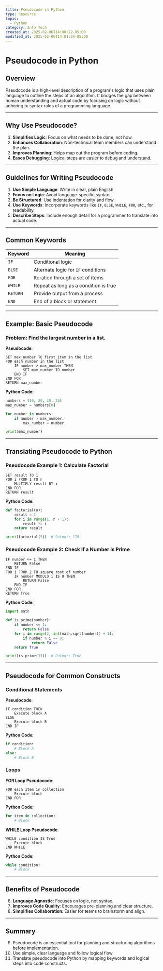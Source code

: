 ```yaml
---
title: Pseudocode in Python
type: Resource
topic:
  - Python
category: Info Tech
created_at: 2025-02-06T14:00:22-05:00
modified_at: 2025-02-06T14:01:34-05:00
---
```

# Pseudocode in Python
## Overview
Pseudocode is a high-level description of a program's logic that uses plain language to outline the steps of an algorithm. It bridges the gap between human understanding and actual code by focusing on logic without adhering to syntax rules of a programming language.


---

## Why Use Pseudocode?
1. **Simplifies Logic**: Focus on what needs to be done, not how.
2. **Enhances Collaboration**: Non-technical team members can understand the plan.
3. **Improves Planning**: Helps map out the program before coding.
4. **Eases Debugging**: Logical steps are easier to debug and understand.

---

## Guidelines for Writing Pseudocode
1. **Use Simple Language**: Write in clear, plain English.
2. **Focus on Logic**: Avoid language-specific syntax.
3. **Be Structured**: Use indentation for clarity and flow.
4. **Use Keywords**: Incorporate keywords like `IF`, `ELSE`, `WHILE`, `FOR`, etc., for readability.
5. **Describe Steps**: Include enough detail for a programmer to translate into actual code.

---

## Common Keywords
| Keyword      | Meaning                                 |
|--------------|-----------------------------------------|
| `IF`         | Conditional logic                      |
| `ELSE`       | Alternate logic for `IF` conditions    |
| `FOR`        | Iteration through a set of items       |
| `WHILE`      | Repeat as long as a condition is true  |
| `RETURN`     | Provide output from a process          |
| `END`        | End of a block or statement            |

---

## Example: Basic Pseudocode
### Problem: Find the largest number in a list.

**Pseudocode**:
```
SET max_number TO first item in the list
FOR each number in the list
    IF number > max_number THEN
        SET max_number TO number
    END IF
END FOR
RETURN max_number
```

**Python Code**:
```python
numbers = [10, 20, 30, 25]
max_number = numbers[0]

for number in numbers:
    if number > max_number:
        max_number = number

print(max_number)
```

---

## Translating Pseudocode to Python
### Pseudocode Example 1: Calculate Factorial
```
SET result TO 1
FOR i FROM 1 TO n
    MULTIPLY result BY i
END FOR
RETURN result
```

**Python Code**:
```python
def factorial(n):
    result = 1
    for i in range(1, n + 1):
        result *= i
    return result

print(factorial(5))  # Output: 120
```

### Pseudocode Example 2: Check if a Number is Prime
```
IF number <= 1 THEN
    RETURN False
END IF
FOR i FROM 2 TO square root of number
    IF number MODULO i IS 0 THEN
        RETURN False
    END IF
END FOR
RETURN True
```

**Python Code**:
```python
import math

def is_prime(number):
    if number <= 1:
        return False
    for i in range(2, int(math.sqrt(number)) + 1):
        if number % i == 0:
            return False
    return True

print(is_prime(11))  # Output: True
```

---

## Pseudocode for Common Constructs
### Conditional Statements
**Pseudocode**:
```
IF condition THEN
    Execute block A
ELSE
    Execute block B
END IF
```

**Python Code**:
```python
if condition:
    # Block A
else:
    # Block B
```

### Loops
**FOR Loop Pseudocode**:
```
FOR each item in collection
    Execute block
END FOR
```

**Python Code**:
```python
for item in collection:
    # Block
```

**WHILE Loop Pseudocode**:
```
WHILE condition IS True
    Execute block
END WHILE
```

**Python Code**:
```python
while condition:
    # Block
```

---

## Benefits of Pseudocode
6. **Language Agnostic**: Focuses on logic, not syntax.
7. **Improves Code Quality**: Encourages pre-planning and clear structure.
8. **Simplifies Collaboration**: Easier for teams to brainstorm and align.

---

## Summary
9. Pseudocode is an essential tool for planning and structuring algorithms before implementation.
10. Use simple, clear language and follow logical flow.
11. Translate pseudocode into Python by mapping keywords and logical steps into code constructs.

